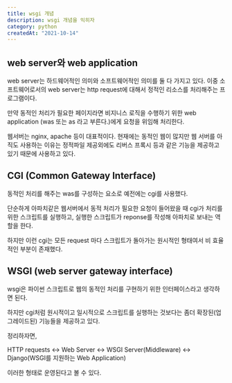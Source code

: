 ```yaml
---
title: wsgi 개념
description: wsgi 개념을 익히자
category: python
createdAt: "2021-10-14"
---
```


## web server와 web application

web server는 하드웨어적인 의미와 소프트웨어적인 의미를 둘 다 가지고 있다. 이중 소프트웨어로서의 web server는 http request에 대해서 정적인 리소스를 처리해주는 프로그램이다.

만약 동적인 처리가 필요한 페이지라면 비지니스 로직을 수행하기 위한 web application (was 또는 as 라고 부른다.)에게 요청을 위임해 처리한다.

웹서버는 nginx, apache 등이 대표적이다. 현재에는 동적인 웹이 많지만 웹 서버를 아직도 사용하는 이유는 정적파일 제공외에도 리버스 프록시 등과 같은 기능을 제공하고 있기 때문에 사용하고 있다.

## CGI (Common Gateway Interface)

동적인 처리를 해주는 was를 구성하는 요소로 예전에는 cgi를 사용했다.

단순하게 아파치같은 웹서버에서 동적 처리가 필요한 요청이 들어왔을 때 cgi가 처리를 위한 스크립트를 실행하고, 실행한 스크립트가 reponse를 작성해 아파치로 보내는 역할을 한다.

하지만 이런 cgi는 모든 request 마다 스크립트가 돌아가는 원시적인 형태여서 비 효율적인 부분이 존재했다.

## WSGI (web server gateway interface)

wsgi은 파이썬 스크립트로 웹의 동적인 처리를 구현하기 위한 인터페이스라고 생각하면 된다.

하지만 cgi처럼 원시적이고 일시적으로 스크립트를 실행하는 것보다는 좀더 확장된(업그레이드된) 기능들을 제공하고 있다.

정리하자면,

HTTP requests <-> Web Server <-> WSGI Server(Middleware) <-> Django(WSGI를 지원하는 Web Application)

이러한 형태로 운영된다고 볼 수 있다.
